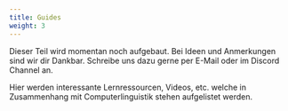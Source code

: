 ```yaml
---
title: Guides
weight: 3
---
```


Dieser Teil wird momentan noch aufgebaut. Bei Ideen und Anmerkungen sind wir dir Dankbar. Schreibe uns dazu gerne per E-Mail oder im Discord Channel an.

Hier werden interessante Lernressourcen, Videos, etc. welche in Zusammenhang mit Computerlinguistik stehen aufgelistet werden.